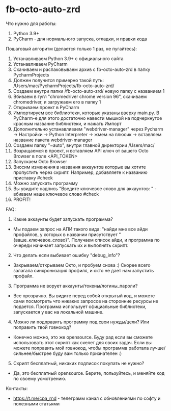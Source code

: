 # fb-octo-auto-zrd

Что нужно для работы:
1. Python 3.9+
2. PyCharm - для нормального запуска, отладки, и правки кода

Пошаговый алгоритм (делается только 1 раз, не пугайтесь):
1. Устанавливаем Python 3.9+ с официального сайта
2. Устанавливаем PyCharm
3. Скачиваем и распаковываем архив с fb-octo-auto-zrd в папку PycharmProjects
4. Должен получится примерно такой путь: /Users/mac/PycharmProjects/fb-octo-auto-zrd/
5. Создаем внутри папки /fb-octo-auto-zrd/ новую папку с названием 1
6. Вбиваем в гугл "chromedriver chrome version 96", скачиваем chromedriver, и загружаем его в папку 1
7. Открываем проект в PyCharm
8. Импортируем все библиотеки, которые указаны вверху main.py.
В PyCharm-е для этого достаточно навести мышкой на подчеркнутое красным название библиотеки, и нажать Импорт
6. Дополнительно устанавливаем "webdriver-manager" через Pycharm -> Настройки -> Python Interpreter -> жмем на плюсик -> вставляем название пакета webdriver-manager
7. Создаем папку "~auto", внутри главной директории /Users/mac/
8. Возращаемся в проект, и вставляем API ключ от вашего Octo Browser в поле  <API_TOKEN>
9. Запускаем Octo Browser
10. Вносим изменения в названия аккаунтов которые вы хотите пропустить через скрипт. Например, добавляете к названию приставку #check
11. Можно запускать программу
12. Вы увидите надпись "Введите ключевое слово для аккаунтов: " - вбиваем наше ключевое слово #check
13. PROFIT!

FAQ:
1. Какие аккаунты будет запускать программа?
- Мы подаем запрос на АПИ такого вида: "найди мне все айди профайлов, у которых в названии присутствует "{ваше_ключевое_слово}".
Получаем список айди, и программа по очереди начинает запускать их и выполнять скрипт.
2. Что делать если выбивает ошибку "debug_info"?
- Закрываем/открываем Окто, и пробуем снова :) Скорее всего залагала синхронизация профиля, и окто не дает нам запустить профайл.
3. Программа не ворует аккаунты/токены/логины_пароли?
- Все прозрачно. Вы видите перед собой открытый код, и можете сами посмотреть что никаких запросов на сторонние ресурсы не подается. 
Программа использует официальные библиотеки, запускается у вас на локальной машине.
4. Можно ли подправить программу под свои нужды/цели? Или поправить твой говнокод?
- Конечно можно, это же opensource. Буду рад если вы сможете использовать этот скрипт как скелет для своих задач.
Если вы можете поправить мой говнокод, чтобы программа работала лучше/сильнее/быстрее буду вам только признателен :) 
5. Скрипт бесплатный, никаких подписок покупать не нужно?
- Да, это бесплатный opensource. Берите, пользуйтесь, и меняйте код по своему усмотрению.

Контакты:
- https://t.me/cpa_rnd - телеграмм канал с обновлениями по софту и полезными статьями

